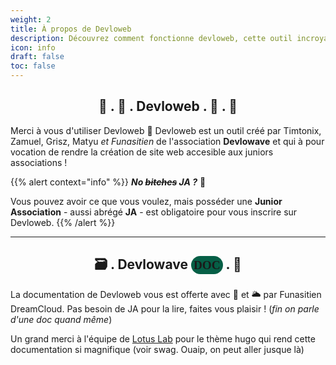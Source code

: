 ```yaml
---
weight: 2
title: À propos de Devloweb
description: Découvrez comment fonctionne devloweb, cette outil incroyable qui est vraiment super
icon: info
draft: false
toc: false
---
```


<h2 style="text-align: center;">🚀 . 🧨 . Devloweb . 🧭 . 🌌</h2>

Merci à vous d'utiliser Devloweb 🧡 Devloweb est un outil créé par Timtonix, Zamuel, Grisz, Matyu *et Funasitien* de l'association **Devlowave** et qui à pour vocation de rendre la création de site web accesible aux juniors associations ! 

{{% alert context="info" %}}
***No ~~bitches~~ JA ?*** 🧐

Vous pouvez avoir ce que vous voulez, mais posséder une **Junior Association** - aussi abrégé **JA** - est obligatoire pour vous inscrire sur Devloweb. 
{{% /alert %}}

---

<h2 style="text-align: center;">🗃 . Devlowave <span style="background-color: #065f46; border-radius: 22px; padding: 4px; font-family: Fira Code; font-size: 1.2rem;">DOC</span> . 🌺</h2>

La documentation de Devloweb vous est offerte avec 💙 et 🌥 par Funasitien DreamCloud. Pas besoin de JA pour la lire, faites vous plaisir ! (*fin on parle d'une doc quand même*)

Un grand merci à l'équipe de [Lotus Lab](#) pour le thème hugo qui rend cette documentation si magnifique (voir swag. Ouaip, on peut aller jusque là)
